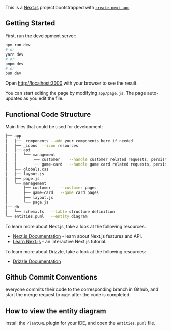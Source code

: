 This is a [Next.js](https://nextjs.org) project bootstrapped with [`create-next-app`](https://github.com/vercel/next.js/tree/canary/packages/create-next-app).

## Getting Started

First, run the development server:

```bash
npm run dev
# or
yarn dev
# or
pnpm dev
# or
bun dev
```

Open [http://localhost:3000](http://localhost:3000) with your browser to see the result.

You can start editing the page by modifying `app/page.js`. The page auto-updates as you edit the file.


## Functional Code Structure
Main files that could be used for development:
```bash
├── app
│   ├── _components --add your components here if needed
│   ├── _icons  --icon resources
│   ├── api
│   │   └── management
│   │       ├── customer    --handle customer related requests, persist data
│   │       └── game-card   --handle game card related requests, persist data
│   ├── globals.css
│   ├── layout.js
│   ├── page.js
│   └── management
│       ├── customer    --customer pages
│       ├── game-card   --game card pages
│       ├── layout.js
│       └── page.js
│── db
│   └── schema.ts   --table structure definition
└── entities.puml   --entity diagram
```

To learn more about Next.js, take a look at the following resources:

- [Next.js Documentation](https://nextjs.org/docs) - learn about Next.js features and API.
- [Learn Next.js](https://nextjs.org/learn) - an interactive Next.js tutorial.

To learn more about Drizzle, take a look at the following resources:

- [Drizzle Documentation](https://orm.drizzle.team/docs/introduction)

## Github Commit Conventions
everyone commits their code to the corresponding branch in Github, and start the merge request to `main` after the code is completed.

## How to view the entity diagram
install the `PlantUML` plugin for your IDE, and open the `entities.puml` file.